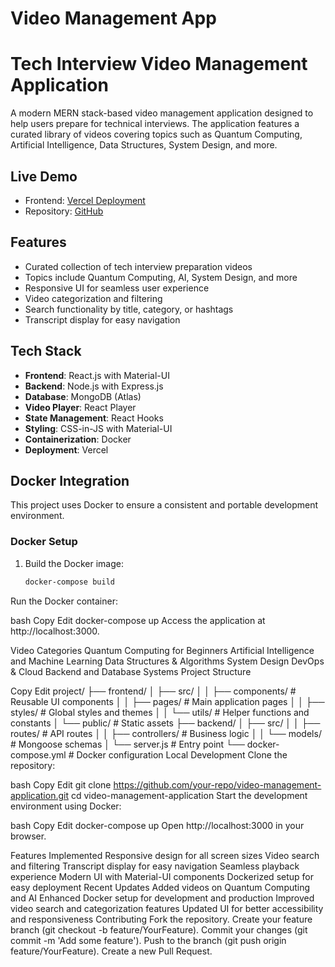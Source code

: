 # Video Management App

# Tech Interview Video Management Application

A modern MERN stack-based video management application designed to help users prepare for technical interviews. The application features a curated library of videos covering topics such as Quantum Computing, Artificial Intelligence, Data Structures, System Design, and more.

## Live Demo

- Frontend: [Vercel Deployment](https://video-management-application.vercel.app)
- Repository: [GitHub](https://github.com/your-repo/video-management-application)

## Features

- Curated collection of tech interview preparation videos
- Topics include Quantum Computing, AI, System Design, and more
- Responsive UI for seamless user experience
- Video categorization and filtering
- Search functionality by title, category, or hashtags
- Transcript display for easy navigation

## Tech Stack

- **Frontend**: React.js with Material-UI
- **Backend**: Node.js with Express.js
- **Database**: MongoDB (Atlas)
- **Video Player**: React Player
- **State Management**: React Hooks
- **Styling**: CSS-in-JS with Material-UI
- **Containerization**: Docker
- **Deployment**: Vercel

## Docker Integration

This project uses Docker to ensure a consistent and portable development environment.

### Docker Setup

1. Build the Docker image:
   ```bash
   docker-compose build
Run the Docker container:

bash
Copy
Edit
docker-compose up
Access the application at http://localhost:3000.

Video Categories
Quantum Computing for Beginners
Artificial Intelligence and Machine Learning
Data Structures & Algorithms
System Design
DevOps & Cloud
Backend and Database Systems
Project Structure

Copy
Edit
project/
├── frontend/
│   ├── src/
│   │   ├── components/   # Reusable UI components
│   │   ├── pages/        # Main application pages
│   │   ├── styles/       # Global styles and themes
│   │   └── utils/        # Helper functions and constants
│   └── public/          # Static assets
├── backend/
│   ├── src/
│   │   ├── routes/       # API routes
│   │   ├── controllers/  # Business logic
│   │   └── models/       # Mongoose schemas
│   └── server.js         # Entry point
└── docker-compose.yml    # Docker configuration
Local Development
Clone the repository:

bash
Copy
Edit
git clone https://github.com/your-repo/video-management-application.git
cd video-management-application
Start the development environment using Docker:

bash
Copy
Edit
docker-compose up
Open http://localhost:3000 in your browser.

Features Implemented
Responsive design for all screen sizes
Video search and filtering
Transcript display for easy navigation
Seamless playback experience
Modern UI with Material-UI components
Dockerized setup for easy deployment
Recent Updates
Added videos on Quantum Computing and AI
Enhanced Docker setup for development and production
Improved video search and categorization features
Updated UI for better accessibility and responsiveness
Contributing
Fork the repository.
Create your feature branch (git checkout -b feature/YourFeature).
Commit your changes (git commit -m 'Add some feature').
Push to the branch (git push origin feature/YourFeature).
Create a new Pull Request.
